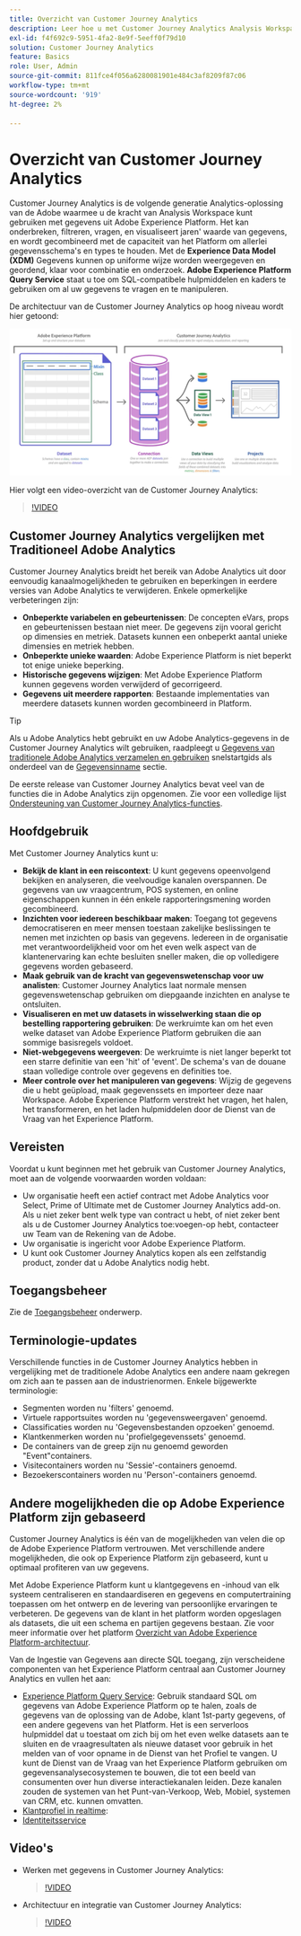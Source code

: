 ```yaml
---
title: Overzicht van Customer Journey Analytics
description: Leer hoe u met Customer Journey Analytics Analysis Workspace kunt gebruiken met gegevens van Experience Platform.
exl-id: f4f692c9-5951-4fa2-8e9f-5eeff0f79d10
solution: Customer Journey Analytics
feature: Basics
role: User, Admin
source-git-commit: 811fce4f056a6280081901e484c3af8209f87c06
workflow-type: tm+mt
source-wordcount: '919'
ht-degree: 2%

---
```


# Overzicht van Customer Journey Analytics

Customer Journey Analytics is de volgende generatie Analytics-oplossing van de Adobe waarmee u de kracht van Analysis Workspace kunt gebruiken met gegevens uit Adobe Experience Platform. Het kan onderbreken, filtreren, vragen, en visualiseert jaren&#39; waarde van gegevens, en wordt gecombineerd met de capaciteit van het Platform om allerlei gegevensschema&#39;s en types te houden. Met de **Experience Data Model (XDM)** Gegevens kunnen op uniforme wijze worden weergegeven en geordend, klaar voor combinatie en onderzoek. **Adobe Experience Platform Query Service** staat u toe om SQL-compatibele hulpmiddelen en kaders te gebruiken om al uw gegevens te vragen en te manipuleren.

De architectuur van de Customer Journey Analytics op hoog niveau wordt hier getoond:

![De architectuur van de Customer Journey Analytics die in deze sectie wordt verklaard](assets/cja-architecture.png)

Hier volgt een video-overzicht van de Customer Journey Analytics:

>[!VIDEO](https://video.tv.adobe.com/v/30090/?quality=12)

## Customer Journey Analytics vergelijken met Traditioneel Adobe Analytics

Customer Journey Analytics breidt het bereik van Adobe Analytics uit door eenvoudig kanaalmogelijkheden te gebruiken en beperkingen in eerdere versies van Adobe Analytics te verwijderen. Enkele opmerkelijke verbeteringen zijn:

* **Onbeperkte variabelen en gebeurtenissen**: De concepten eVars, props en gebeurtenissen bestaan niet meer. De gegevens zijn vooral gericht op dimensies en metriek. Datasets kunnen een onbeperkt aantal unieke dimensies en metriek hebben.
* **Onbeperkte unieke waarden**: Adobe Experience Platform is niet beperkt tot enige unieke beperking.
* **Historische gegevens wijzigen**: Met Adobe Experience Platform kunnen gegevens worden verwijderd of gecorrigeerd.
* **Gegevens uit meerdere rapporten**: Bestaande implementaties van meerdere datasets kunnen worden gecombineerd in Platform.

>[!TIP]
>
>Als u Adobe Analytics hebt gebruikt en uw Adobe Analytics-gegevens in de Customer Journey Analytics wilt gebruiken, raadpleegt u [Gegevens van traditionele Adobe Analytics verzamelen en gebruiken](../data-ingestion/analytics.md) snelstartgids als onderdeel van de [Gegevensinname](../data-ingestion/data-ingestion.md) sectie.

De eerste release van Customer Journey Analytics bevat veel van de functies die in Adobe Analytics zijn opgenomen. Zie voor een volledige lijst [Ondersteuning van Customer Journey Analytics-functies](/help/getting-started/aa-vs-cja/cja-aa.md).

## Hoofdgebruik

Met Customer Journey Analytics kunt u:

* **Bekijk de klant in een reiscontext**: U kunt gegevens opeenvolgend bekijken en analyseren, die veelvoudige kanalen overspannen. De gegevens van uw vraagcentrum, POS systemen, en online eigenschappen kunnen in één enkele rapporteringsmening worden gecombineerd.
* **Inzichten voor iedereen beschikbaar maken**: Toegang tot gegevens democratiseren en meer mensen toestaan zakelijke beslissingen te nemen met inzichten op basis van gegevens. Iedereen in de organisatie met verantwoordelijkheid voor om het even welk aspect van de klantenervaring kan echte besluiten sneller maken, die op volledigere gegevens worden gebaseerd.
* **Maak gebruik van de kracht van gegevenswetenschap voor uw analisten**: Customer Journey Analytics laat normale mensen gegevenswetenschap gebruiken om diepgaande inzichten en analyse te ontsluiten.
* **Visualiseren en met uw datasets in wisselwerking staan die op bestelling rapportering gebruiken**: De werkruimte kan om het even welke dataset van Adobe Experience Platform gebruiken die aan sommige basisregels voldoet.
* **Niet-webgegevens weergeven**: De werkruimte is niet langer beperkt tot een starre definitie van een &#39;hit&#39; of &#39;event&#39;. De schema&#39;s van de douane staan volledige controle over gegevens en definities toe.
* **Meer controle over het manipuleren van gegevens**: Wijzig de gegevens die u hebt geüpload, maak gegevenssets en importeer deze naar Workspace. Adobe Experience Platform verstrekt het vragen, het halen, het transformeren, en het laden hulpmiddelen door de Dienst van de Vraag van het Experience Platform.

## Vereisten

Voordat u kunt beginnen met het gebruik van Customer Journey Analytics, moet aan de volgende voorwaarden worden voldaan:

* Uw organisatie heeft een actief contract met Adobe Analytics voor Select, Prime of Ultimate met de Customer Journey Analytics add-on. Als u niet zeker bent welk type van contract u hebt, of niet zeker bent als u de Customer Journey Analytics toe:voegen-op hebt, contacteer uw Team van de Rekening van de Adobe.
* Uw organisatie is ingericht voor Adobe Experience Platform.
* U kunt ook Customer Journey Analytics kopen als een zelfstandig product, zonder dat u Adobe Analytics nodig hebt.

## Toegangsbeheer

Zie de [Toegangsbeheer](/help/admin/cja-access-control.md) onderwerp.

## Terminologie-updates

Verschillende functies in de Customer Journey Analytics hebben in vergelijking met de traditionele Adobe Analytics een andere naam gekregen om zich aan te passen aan de industrienormen. Enkele bijgewerkte terminologie:

* Segmenten worden nu &#39;filters&#39; genoemd.
* Virtuele rapportsuites worden nu &#39;gegevensweergaven&#39; genoemd.
* Classificaties worden nu &#39;Gegevensbestanden opzoeken&#39; genoemd.
* Klantkenmerken worden nu &#39;profielgegevenssets&#39; genoemd.
* De containers van de greep zijn nu genoemd geworden &quot;Event&quot;containers.
* Visitecontainers worden nu &#39;Sessie&#39;-containers genoemd.
* Bezoekerscontainers worden nu &#39;Person&#39;-containers genoemd.

## Andere mogelijkheden die op Adobe Experience Platform zijn gebaseerd

Customer Journey Analytics is één van de mogelijkheden van velen die op de Adobe Experience Platform vertrouwen. Met verschillende andere mogelijkheden, die ook op Experience Platform zijn gebaseerd, kunt u optimaal profiteren van uw gegevens.

Met Adobe Experience Platform kunt u klantgegevens en -inhoud van elk systeem centraliseren en standaardiseren en gegevens en computertraining toepassen om het ontwerp en de levering van persoonlijke ervaringen te verbeteren. De gegevens van de klant in het platform worden opgeslagen als datasets, die uit een schema en partijen gegevens bestaan. Zie voor meer informatie over het platform [Overzicht van Adobe Experience Platform-architectuur](https://experienceleague.adobe.com/docs/platform-learn/tutorials/intro-to-platform/basic-architecture.html).

Van de Ingestie van Gegevens aan directe SQL toegang, zijn verscheidene componenten van het Experience Platform centraal aan Customer Journey Analytics en vullen het aan:

* [Experience Platform Query Service](https://experienceleague.adobe.com/docs/experience-platform/query/home.html?lang=nl): Gebruik standaard SQL om gegevens van Adobe Experience Platform op te halen, zoals de gegevens van de oplossing van de Adobe, klant 1st-party gegevens, of een andere gegevens van het Platform. Het is een serverloos hulpmiddel dat u toestaat om zich bij om het even welke datasets aan te sluiten en de vraagresultaten als nieuwe dataset voor gebruik in het melden van of voor opname in de Dienst van het Profiel te vangen. U kunt de Dienst van de Vraag van het Experience Platform gebruiken om gegevensanalysecosystemen te bouwen, die tot een beeld van consumenten over hun diverse interactiekanalen leiden. Deze kanalen zouden de systemen van het Punt-van-Verkoop, Web, Mobiel, systemen van CRM, etc. kunnen omvatten.
* [Klantprofiel in realtime](https://experienceleague.adobe.com/docs/experience-platform/profile/home.html?lang=nl):
* [Identiteitsservice](https://experienceleague.adobe.com/docs/experience-platform/identity/home.html?lang=nl)

## Video&#39;s

* Werken met gegevens in Customer Journey Analytics:

  >[!VIDEO](https://video.tv.adobe.com/v/32112/?quality=12)

* Architectuur en integratie van Customer Journey Analytics:

  >[!VIDEO](https://video.tv.adobe.com/v/32483/?quality=12)

